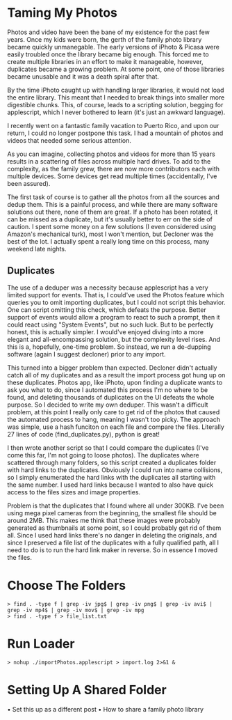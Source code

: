 # Taming My Photos

Photos and video have been the bane of my existence for the past few years. Once my kids were born, the gerth of the family photo library became quickly unmanegable. The early versions of iPhoto & Picasa were easily troubled once the library became big enough. This forced me to create multiple libraries in an effort to make it manageable, however, duplicates became a growing problem. At some point, one of those libraries became unusable and it was a death spiral after that. 

By the time iPhoto caught up with handling larger libraries, it would not load the entire library. This meant that I needed to break things into smaller more digestible chunks. This, of course, leads to a scripting solution, begging for applescript, which I never bothered to learn (it's just an awkward language).

I recently went on a fantastic family vacation to Puerto Rico, and upon our return, I could no longer postpone this task. I had a mountain of photos and videos that needed some serious attention. 

As you can imagine, collecting photos and videos for more than 15 years results in a scattering of files across multiple hard drives. To add to the complexity, as the family grew, there are now more contributors each with multiple devices. Some devices get read multiple times (accidentally, I've been assured).

The first task of course is to gather all the photos from all the sources and dedup them. This is a painful process, and while there are many software solutions out there, none of them are great. If a photo has been rotated, it can be missed as a duplicate, but it's usually better to err on the side of caution. I spent some money on a few solutions (I even considered using Amazon's mechanical turk), most I won't mention, but Decloner was the best of the lot. I actually spent a really long time on this process, many weekend late nights.

## Duplicates
The use of a deduper was a necessity because applescript has a very limited support for events. That is, I could've used the Photos feature which queries you to omit importing duplicates, but I could not script this behavior. One can script omitting this check, which defeats the purpose. Better support of events would allow a program to react to such a prompt, then it could react using "System Events", but no such luck. But to be perfectly honest, this is actually simpler. I would've enjoyed diving into a more elegant and all-encompassing solution, but the complexity level rises. And this is a, hopefully, one-time problem. So instead, we run a de-dupping software (again I suggest decloner) prior to any import.

This turned into a bigger problem than expected. Decloner didn't actually catch all of my duplicates and as a result the import process got hung up on these duplicates. Photos app, like iPhoto, upon finding a duplicate wants to ask you what to do, since I automated this process I'm no where to be found, and deleting thousands of duplicates on the UI defeats the whole purpose. So I decided to write my own deduper. This wasn't a difficult problem, at this point I really only care to get rid of the photos that caused the automated process to hang, meaning I wasn't too picky. The approach was simple, use a hash funciton on each file and compare the files. Literally 27 lines of code (find_duplicates.py), python is great!

I then wrote another script so that I could compare the duplicates (I've come this far, I'm not going to loose photos). The duplicates where scattered through many folders, so this script created a duplicates folder with hard links to the duplicates. Obviously I could run into name collisions, so I simply enumerated the hard links with the duplicates all starting with the same number. I used hard links because I wanted to also have quick access to the files sizes and image properties.

Problem is that the duplicates that I found where all under 300KB. I've been using mega pixel cameras from the beginning, the smallest file should be around 2MB. This makes me think that these images were probably generated as thumbnails at some point, so I could probably get rid of them all. Since I used hard links there's no danger in deleting the originals, and since I preserved a file list of the duplicates with a fully qualified path, all I need to do is to run the hard link maker in reverse. So in essence I moved the files.

# Choose The Folders

```shell
> find . -type f | grep -iv jpg$ | grep -iv png$ | grep -iv avi$ | grep -iv mp4$ | grep -iv mov$ | grep -iv mpg
> find . -type f > file_list.txt
```

# Run Loader
```shell
> nohup ./importPhotos.applescript > import.log 2>&1 &
```
# Setting Up A Shared Folder
  • Set this up as a different post
  • How to share a family photo library